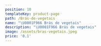 ```yaml
---
position: 10
templateKey: product-page
path: /Brás-de-vegetais
name: "\U0001F966 Brás de vegetais"
description: "\U0001F966 Brás de vegetais"
image: /assets/bras-vegetais.jpeg
price: '0.1'
---
```



